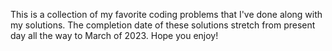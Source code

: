 This is a collection of my favorite coding problems that I've done along with my solutions. The completion date of these solutions stretch from present day all the way to March of 2023. Hope you enjoy!
